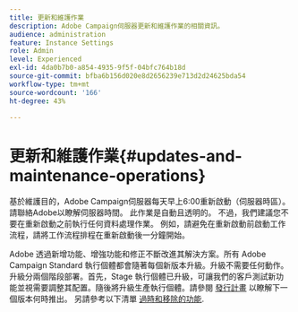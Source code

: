 ```yaml
---
title: 更新和維護作業
description: Adobe Campaign伺服器更新和維護作業的相關資訊。
audience: administration
feature: Instance Settings
role: Admin
level: Experienced
exl-id: 4da0b7b0-a854-4935-9f5f-04bfc764b18d
source-git-commit: bfba6b156d020e8d2656239e713d2d24625bda54
workflow-type: tm+mt
source-wordcount: '166'
ht-degree: 43%

---
```


# 更新和維護作業{#updates-and-maintenance-operations}

基於維護目的，Adobe Campaign伺服器每天早上6:00重新啟動（伺服器時區）。 請聯絡Adobe以瞭解伺服器時間。 此作業是自動且透明的。 不過，我們建議您不要在重新啟動之前執行任何資料處理作業。 例如，請避免在重新啟動前啟動工作流程，請將工作流程排程在重新啟動後一分鐘開始。

Adobe 透過新增功能、增強功能和修正不斷改進其解決方案。所有 Adobe Campaign Standard 執行個體都會隨著每個新版本升級。升級不需要任何動作。升級分兩個階段部署。首先，Stage 執行個體已升級，可讓我們的客戶測試新功能並視需要調整其配置。隨後將升級生產執行個體。請參閱 [發行計畫](https://helpx.adobe.com/tw/campaign/kb/acs-release-planning.html) 以瞭解下一個版本何時推出。 另請參考以下清單 [過時和移除的功能](../../rn/using/deprecated-features.md).
